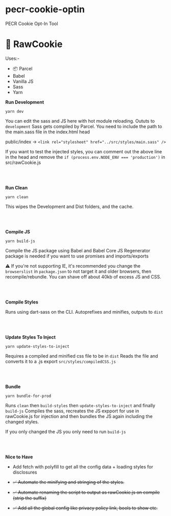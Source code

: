 # pecr-cookie-optin
PECR Cookie Opt-In Tool

# 🍪 RawCookie


Uses:-

- 📦 Parcel
- Babel
- Vanilla JS
- Sass
- Yarn


__Run Development__

`yarn dev`

You can edit the sass and JS here with hot module reloading. Oututs to `development`
Sass gets compiled by Parcel. You need to include the path to the main.sass file in the index.html head

public/index -> `<link rel="stylesheet" href="../src/styles/main.sass" />`

If you want to test the injected styles, you can comment out the above line in the head and remove the `if (process.env.NODE_ENV === 'production')`
in src/rawCookie.js

<br><br>

__Run Clean__

`yarn clean`

 This wipes the Development and Dist folders, and the cache. 

<br><br>

__Compile JS__

`yarn build-js`
 
Compile the JS package using Babel and Babel Core JS
Regenerator package is needed if you want to use promises and imports/exports

⚠️ If you're not supporting IE, it's recommended you change the `browserslist` in `package.json`
to not target it and older browsers, then recompile/rebundle. You can shave off about 40kb of excess JS and CSS.

<br><br>


__Compile Styles__

Runs using dart-sass on the CLI. Autoprefixes and minifies, outputs to `dist` 

<br><br>


__Update Styles To Inject__

`yarn update-styles-to-inject`

Requires a compiled and minified css file to be in `dist` 
Reads the file and converts it to a .js export `src/styles/compiledCSS.js`

<br><br>

__Bundle__

`yarn bundle-for-prod`

Runs `clean` then `build-styles` then `update-styles-to-inject` and finally `build-js`
Compiles the sass, recreates the JS expport for use in rawCookie.js for injection and then bundles the JS again including the changed styles.

If you only changed the JS you only need to run `build-js`

<br><br>

__Nice to Have__
- Add fetch with polyfill to get all the config data + loading styles for disclosures

- <del>✅ Automate the minifying and stringing of the styles.</del>
- <del>✅ Automate renaming the script to output as rawCookie.js on compile (strip the suffix) </del>
- <del>✅ Add all the global config like privacy policy link, bools to show etc. </del>
